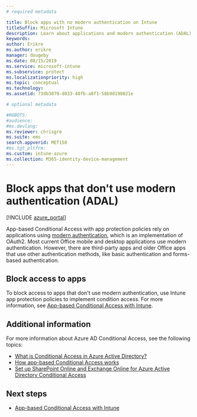 ```yaml
---
# required metadata

title: Block apps with no modern authentication on Intune
titleSuffix: Microsoft Intune
description: Learn about applications and modern authentication (ADAL) using Microsoft Intune.
keywords:
author: Erikre
ms.author: erikre
manager: dougeby
ms.date: 08/15/2019
ms.service: microsoft-intune
ms.subservice: protect
ms.localizationpriority: high
ms.topic: conceptual
ms.technology:
ms.assetid: 73db3070-d033-40fb-a8f1-58b9d198021e

# optional metadata

#ROBOTS:
#audience:
#ms.devlang:
ms.reviewer: chrisgre
ms.suite: ems
search.appverid: MET150
#ms.tgt_pltfrm:
ms.custom: intune-azure
ms.collection: M365-identity-device-management
---
```


# Block apps that don't use modern authentication (ADAL)

[!INCLUDE [azure_portal](../includes/azure_portal.md)]

App-based Conditional Access with app protection policies rely on applications using [modern authentication](https://support.office.com/article/Using-Office-365-modern-authentication-with-Office-clients-776c0036-66fd-41cb-8928-5495c0f9168a), which is an implementation of OAuth2. Most current Office mobile and desktop applications use modern authentication. However, there are third-party apps and older Office apps that use other authentication methods, like basic authentication and forms-based authentication.

## Block access to apps

To block access to apps that don't use modern authentication, use Intune app protection policies to implement condition access. For more information, see [App-based Conditional Access with Intune](app-based-conditional-access-intune.md).

## Additional information

For more information about Azure AD Conditional Access, see the following topics:
- [What is Conditional Access in Azure Active Directory?](https://docs.microsoft.com/azure/active-directory/conditional-access/overview)
- [How app-based Conditional Access works](app-based-conditional-access-intune.md#how-app-based-conditional-access-works)
- [Set up SharePoint Online and Exchange Online for Azure Active Directory Conditional Access](https://docs.microsoft.com/azure/active-directory/conditional-access/conditional-access-for-exo-and-spo)

## Next steps

- [App-based Conditional Access with Intune](app-based-conditional-access-intune.md)
